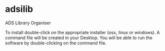 # adsilib


ADS Library Organiser

To install double-click on the appropriate installer (osx, linux or windows).
A command file will be created in your Desktop. You will be able to run the 
software by double-clicking on the command file.
